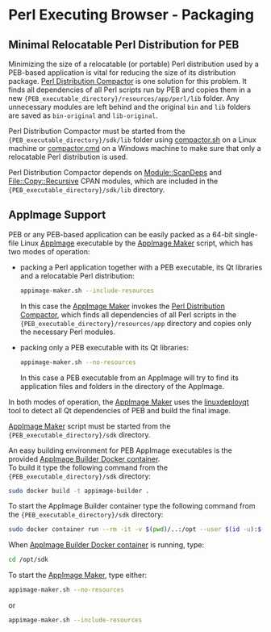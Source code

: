 # Perl Executing Browser - Packaging

## Minimal Relocatable Perl Distribution for PEB

Minimizing the size of a relocatable (or portable) Perl distribution used by a PEB-based application is vital for reducing the size of its distribution package. [Perl Distribution Compactor](https://github.com/ddmitov/perl-executing-browser/blob/master/sdk/compactor.pl) is one solution for this problem. It finds all dependencies of all Perl scripts run by PEB and copies them in a new ``{PEB_executable_directory}/resources/app/perl/lib`` folder. Any unnecessary modules are left behind and the original ``bin`` and ``lib`` folders are saved as ``bin-original`` and ``lib-original``.  

Perl Distribution Compactor must be started from the ``{PEB_executable_directory}/sdk/lib`` folder using [compactor.sh](https://github.com/ddmitov/perl-executing-browser/blob/master/sdk/compactor.sh) on a Linux machine or [compactor.cmd](https://github.com/ddmitov/perl-executing-browser/blob/master/sdk/compactor.cmd) on a Windows machine to make sure that only a relocatable Perl distribution is used.  

Perl Distribution Compactor depends on [Module::ScanDeps](https://metacpan.org/pod/Module::ScanDeps) and [File::Copy::Recursive](https://metacpan.org/pod/File::Copy::Recursive) CPAN modules, which are included in the ``{PEB_executable_directory}/sdk/lib`` directory.

## AppImage Support

PEB or any PEB-based application can be easily packed as a 64-bit single-file Linux [AppImage](https://appimage.org/) executable by the [AppImage Maker](https://github.com/ddmitov/perl-executing-browser/blob/master/sdk/appimage-maker.sh) script, which has two modes of operation:  

* packing a Perl application together with a PEB executable, its Qt libraries and a relocatable Perl distribution:  

  ```bash
  appimage-maker.sh --include-resources
  ```

  In this case the [AppImage Maker](https://github.com/ddmitov/perl-executing-browser/blob/master/sdk/appimage-maker.sh) invokes the [Perl Distribution Compactor](https://github.com/ddmitov/perl-executing-browser/blob/master/sdk/compactor.pl), which finds all dependencies of all Perl scripts in the ``{PEB_executable_directory}/resources/app`` directory and copies only the necessary Perl modules.

* packing only a PEB executable with its Qt libraries:  

  ```bash
  appimage-maker.sh --no-resources
  ```

  In this case a PEB executable from an AppImage will try to find its application files and folders in the directory of the AppImage.  

In both modes of operation, the [AppImage Maker](https://github.com/ddmitov/perl-executing-browser/blob/master/sdk/appimage-maker.sh) uses the [linuxdeployqt](https://github.com/probonopd/linuxdeployqt/releases/) tool to detect all Qt dependencies of PEB and build the final image.  

[AppImage Maker](https://github.com/ddmitov/perl-executing-browser/blob/master/sdk/appimage-maker.sh) script must be started from the ``{PEB_executable_directory}/sdk`` directory.  

An easy building environment for PEB AppImage executables is the provided [AppImage Builder Docker container](https://github.com/ddmitov/perl-executing-browser/blob/master/sdk/Dockerfile).  
To build it type the following command from the ``{PEB_executable_directory}/sdk`` directory:  

```bash
sudo docker build -t appimage-builder .
```

To start the AppImage Builder container type the following command from the ``{PEB_executable_directory}/sdk`` directory:  

```bash
sudo docker container run --rm -it -v $(pwd)/..:/opt --user $(id -u):$(id -g) appimage-builder
```

When [AppImage Builder Docker container](https://github.com/ddmitov/perl-executing-browser/blob/master/sdk/Dockerfile) is running, type:

```bash
cd /opt/sdk
```

To start the [AppImage Maker](https://github.com/ddmitov/perl-executing-browser/blob/master/sdk/appimage-maker.sh), type either:

```bash
appimage-maker.sh --no-resources
```

or

```bash
appimage-maker.sh --include-resources
```
